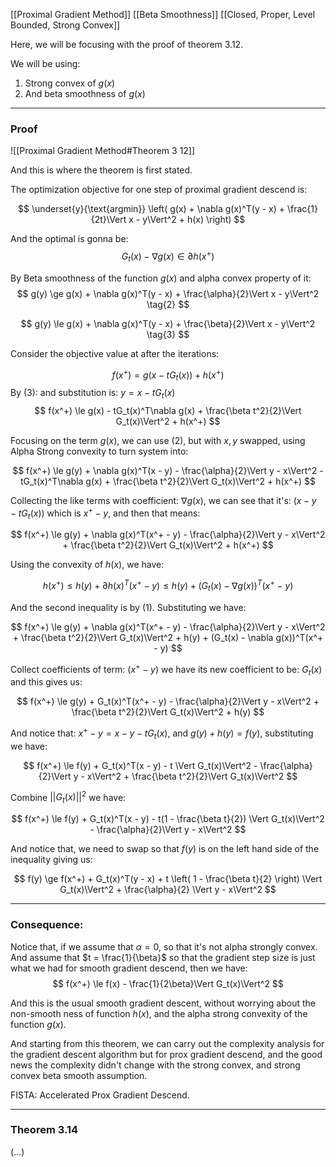 [[Proximal Gradient Method]]
[[Beta Smoothness]]
[[Closed, Proper, Level Bounded, Strong Convex]]

Here, we will be focusing with the proof of theorem 3.12. 

We will be using: 
1. Strong convex of $g(x)$ 
2. And beta smoothness of $g(x)$


---
### **Proof**

![[Proximal Gradient Method#Theorem 3 12]]

And this is where the theorem is first stated. 

The optimization objective for one step of proximal gradient descend is: 

$$
\underset{y}{\text{argmin}}
\left(
    g(x) + \nabla g(x)^T(y - x) + \frac{1}{2t}\Vert x - y\Vert^2 + h(x)
\right)
$$

And the optimal is gonna be: 
$$
G_t(x) - \nabla g(x) \in \partial h(x^+) \tag{1}
$$

By Beta smoothness of the function $g(x)$ and alpha convex property of it: 
$$
g(y) \ge g(x) + \nabla g(x)^T(y - x) + \frac{\alpha}{2}\Vert x - y\Vert^2
\tag{2}
$$

$$
g(y) \le g(x) + \nabla g(x)^T(y - x) + \frac{\beta}{2}\Vert x - y\Vert^2
\tag{3}
$$

Consider the objective value at after the iterations: 

$$
f(x^+) = g(x - tG_t(x)) + h(x^+)
$$
By (3): and substitution is: $y = x - tG_t(x)$
$$
f(x^+) \le g(x) - tG_t(x)^T\nabla g(x) + \frac{\beta t^2}{2}\Vert G_t(x)\Vert^2 + h(x^+)
$$

Focusing on the term $g(x)$, we can use (2), but with $x, y$ swapped, using Alpha Strong convexity to turn system into: 

$$
f(x^+) \le g(y) + \nabla g(x)^T(x - y) - \frac{\alpha}{2}\Vert y - x\Vert^2 - tG_t(x)^T\nabla g(x) + \frac{\beta t^2}{2}\Vert G_t(x)\Vert^2 + h(x^+)
$$

Collecting the like terms with coefficient: $\nabla g(x)$, we can see that it's: $(x - y - tG_t(x))$ which is $x^+ - y$, and then that means: 

$$
f(x^+) \le g(y) + \nabla g(x)^T(x^+ - y) - \frac{\alpha}{2}\Vert y - x\Vert^2 + \frac{\beta t^2}{2}\Vert G_t(x)\Vert^2 + h(x^+)
$$

Using the convexity of $h(x)$, we have: 

$$
h(x^+) \le h(y) + \partial h(x)^T(x^+ - y) \le h(y) + (G_t(x) - \nabla g(x))^T(x^+ - y)
$$

And the second inequality is by (1). Substituting we have: 

$$
f(x^+) \le g(y) + \nabla g(x)^T(x^+ - y) - \frac{\alpha}{2}\Vert y - x\Vert^2 + \frac{\beta t^2}{2}\Vert G_t(x)\Vert^2 + h(y) + (G_t(x) - \nabla g(x))^T(x^+ - y)
$$

Collect coefficients of term: $(x^+ - y)$ we have its new coefficient to be: $G_t(x)$ and this gives us: 

$$
f(x^+) \le g(y) + G_t(x)^T(x^+ - y) - \frac{\alpha}{2}\Vert y - x\Vert^2 + \frac{\beta t^2}{2}\Vert G_t(x)\Vert^2 + h(y)
$$

And notice that: $x^+ - y = x - y - tG_t(x)$, and $g(y) + h(y) = f(y)$, substituting we have: 

$$
f(x^+) \le f(y) + G_t(x)^T(x - y) - t \Vert G_t(x)\Vert^2 - \frac{\alpha}{2}\Vert y - x\Vert^2 + \frac{\beta t^2}{2}\Vert G_t(x)\Vert^2
$$

Combine $||G_t(x)||^2$ we have: 

$$
f(x^+) \le f(y) + G_t(x)^T(x - y) - t(1 - \frac{\beta t}{2}) \Vert G_t(x)\Vert^2 - \frac{\alpha}{2}\Vert y - x\Vert^2
$$

And notice that, we need to swap so that $f(y)$ is on the left hand side of the inequality giving us: 

$$
f(y) \ge f(x^+) + G_t(x)^T(y - x) + t \left(
    1 - \frac{\beta t}{2}
\right) \Vert G_t(x)\Vert^2 + \frac{\alpha}{2} \Vert y - x\Vert^2
$$

---
### **Consequence**: 

Notice that, if we assume that $\alpha = 0$, so that it's not alpha strongly convex. And assume that $t = \frac{1}{\beta}$ so that the gradient step size is just what we had for smooth gradient descend, then we have: 
$$
f(x^+) \le f(x) - \frac{1}{2\beta}\Vert G_t(x)\Vert^2
$$

And this is the usual smooth gradient descent, without worrying about the non-smooth ness of function $h(x)$, and the alpha strong convexity of the function $g(x)$. 

And starting from this theorem, we can carry out the complexity analysis for the gradient descent algorithm but for prox gradient descend, and the good news the complexity didn't change with the strong convex, and strong convex beta smooth assumption. 

FISTA: Accelerated Prox Gradient Descend.


---
### Theorem 3.14

(...)